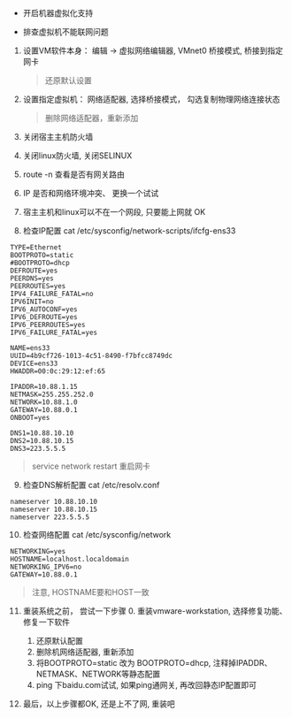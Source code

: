 *  开启机器虚拟化支持

* 排查虚拟机不能联网问题

1. 设置VM软件本身： 编辑 -> 虚拟网络编辑器, VMnet0 桥接模式, 桥接到指定网卡
   > 还原默认设置

2. 设置指定虚拟机： 网络适配器, 选择桥接模式， 勾选复制物理网络连接状态
   > 删除网络适配器，重新添加

3. 关闭宿主主机防火墙

4. 关闭linux防火墙, 关闭SELINUX

5. route -n 查看是否有网关路由

6. IP 是否和网络环境冲突、 更换一个试试

7. 宿主主机和linux可以不在一个网段, 只要能上网就 OK

8. 检查IP配置 cat /etc/sysconfig/network-scripts/ifcfg-ens33

```
TYPE=Ethernet
BOOTPROTO=static
#BOOTPROTO=dhcp
DEFROUTE=yes
PEERDNS=yes
PEERROUTES=yes
IPV4_FAILURE_FATAL=no
IPV6INIT=no
IPV6_AUTOCONF=yes
IPV6_DEFROUTE=yes
IPV6_PEERROUTES=yes
IPV6_FAILURE_FATAL=yes

NAME=ens33
UUID=4b9cf726-1013-4c51-8490-f7bfcc8749dc
DEVICE=ens33
HWADDR=00:0c:29:12:ef:65

IPADDR=10.88.1.15
NETMASK=255.255.252.0
NETWORK=10.88.1.0
GATEWAY=10.88.0.1
ONBOOT=yes

DNS1=10.88.10.10
DNS2=10.88.10.15
DNS3=223.5.5.5 
```
> service network restart
> 重启网卡

9. 检查DNS解析配置 cat /etc/resolv.conf 

```
nameserver 10.88.10.10
nameserver 10.88.10.15
nameserver 223.5.5.5
```

10. 检查网络配置 cat /etc/sysconfig/network

```
NETWORKING=yes
HOSTNAME=localhost.localdomain
NETWORKING_IPV6=no
GATEWAY=10.88.0.1
```
> 注意,  HOSTNAME要和HOST一致

11.  重装系统之前， 尝试一下步骤
     0. 重装vmware-workstation, 选择修复功能、修复一下软件
     1. 还原默认配置
     2. 删除机网络适配器, 重新添加
     3. 将BOOTPROTO=static 改为 BOOTPROTO=dhcp, 注释掉IPADDR、 NETMASK、NETWORK等静态配置
     4. ping 下baidu.com试试, 如果ping通网关, 再改回静态IP配置即可
     
12. 最后，以上步骤都OK, 还是上不了网, 重装吧




